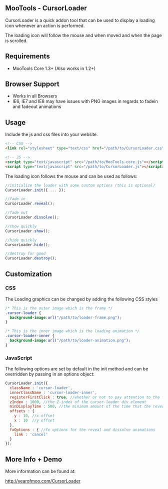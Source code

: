 MooTools - CursorLoader
-----------------------

CursorLoader is a quick addon tool that can be used to display a  loading icon whenever an action is performed.

The loading icon will follow the mouse and when moved and when the page is scrolled.

## Requirements

- MooTools Core 1.3+ (Also works in 1.2+)

## Browser Support

- Works in all Browsers
- IE6, IE7 and IE8 may have issues with PNG images in regards to fadein and fadeout animations

## Usage 

Include the js and css files into your website.

```html
<!-- CSS -->
<link rel="stylesheet" type="text/css" href="/path/to/CursorLoader.css" />

<!-- JS -->
<script type="text/javascript" src="/path/to/MooTools-core.js"></script>
<script type="text/javascript" src="/path/to/CursorLoader.js"></script>
```

The loading icon follows the mouse and can be used as follows:

```javascript
//initialize the loader with some custom options (this is optional)
CursorLoader.init({ ... });

//fade in
CursorLoader.reveal();

//fade out
CursorLoader.dissolve();

//show quickly
CursorLoader.show();

//hide quickly
CursorLoader.hide();

//destroy for good
CursorLoader.destroy();
```

## Customization

### CSS

The Loading graphics can be changed by adding the following CSS styles

```css
/* This is the outer image which is the frame */
.cursor-loader {
  background-image:url("/path/to/loader-frame.png");
}

/* This is the inner image which is the loading animation */
.cursor-loader-inner {
  background-image:url("/path/to/loader-animation.png");
}
```

### JavaScript

The following options are set by default in the init method and can be overridden by passing in an options object:

```javascript
CursorLoader.init({
  className : 'cursor-loader',
  innerClassName : 'cursor-loader-inner',
  registerFirstClick : true, //whether or not to pay attention to the first click to register the (X/Y) coords
  zIndex : 1000, //the Z-index of the cursor-loader div element
  minDisplayTime : 500, //the minimum amount of the time that the reveal method will show the element for if a dissolve method is called right after
  offsets : {
    y : 10, //x offset
    x : 10  //y offset
  },
  fxOptions : { //fx options for the reveal and dissolve animations
    link : 'cancel'
  }
});
```

## More Info + Demo

More information can be found at:

http://yearofmoo.com/CursorLoader
